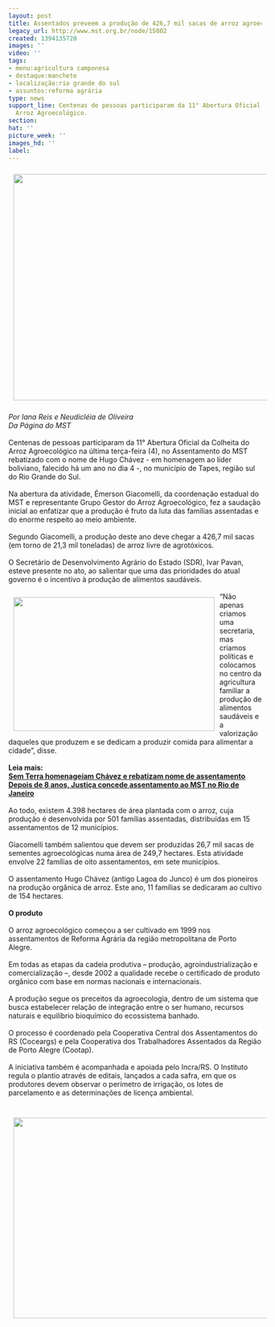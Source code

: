 ```yaml
---
layout: post
title: Assentados preveem a produção de 426,7 mil sacas de arroz agroecológico
legacy_url: http://www.mst.org.br/node/15802
created: 1394135720
images: ''
video: ''
tags:
- menu:agricultura camponesa
- destaque:manchete
- localização:rio grande do sul
- assuntos:reforma agrária
type: news
support_line: Centenas de pessoas participaram da 11° Abertura Oficial da Colheita  do
  Arroz Agroecológico.
section: 
hat: ''
picture_week: ''
images_hd: ''
label: 
---
```

<p><img style="margin: 10px;" src="http://www.mst.org.br/sites/default/files/11%20colheita.jpg" alt="" height="450" width="600"></p><p><em>Por Iana Reis e Neudicléia de Oliveira<br>Da Página do&nbsp;MST<br></em><br>Centenas de pessoas participaram da 11° Abertura Oficial da Colheita do Arroz Agroecológico na última terça-feira (4), no Assentamento do MST rebatizado com o nome de Hugo Chávez - em homenagem ao líder boliviano, falecido há um ano no dia 4 -, no município de Tapes, região sul do Rio Grande do Sul.<br><br>Na abertura da atividade, Émerson Giacomelli, da coordenação estadual do MST e representante Grupo Gestor do Arroz Agroecológico, fez a saudação inicial ao enfatizar que a produção é fruto da luta das famílias assentadas e do enorme respeito ao meio ambiente. <br><br>Segundo Giacomelli, a produção deste ano deve chegar a 426,7 mil sacas (em torno de 21,3 mil toneladas) de arroz livre de agrotóxicos. <br><br>O Secretário de Desenvolvimento Agrário do Estado (SDR), Ivar Pavan, esteve presente no ato, ao salientar que uma das prioridades do atual governo é o incentivo à produção de alimentos saudáveis. <br><br><img style="margin: 10px; float: left;" src="http://www.mst.org.br/sites/default/files/douglas%20arroz2.jpg" alt="" height="266" width="400">“Não apenas criamos uma secretaria, mas criamos políticas e colocamos no centro da agricultura familiar a produção de alimentos saudáveis e a valorização daqueles que produzem e se dedicam a produzir comida para alimentar a cidade”, disse. <br><br><strong>Leia mais:<br></strong><a href="http://www.mst.org.br/node/15800"><strong>Sem Terra homenageiam Chávez e rebatizam nome de assentamento <br></strong></a><a href="http://www.mst.org.br/node/15801"><strong>Depois de 8 anos, Justiça concede assentamento ao MST no Rio de Janeiro </strong><br></a><br>Ao todo, existem 4.398 hectares de área plantada com o arroz, cuja produção é desenvolvida por 501 famílias assentadas, distribuídas em 15 assentamentos de 12 municípios.<br><br>Giacomelli também salientou que devem ser produzidas 26,7 mil sacas de sementes agroecológicas numa área de 249,7 hectares. Esta atividade envolve 22 famílias de oito assentamentos, em sete municípios. <br><br>O assentamento Hugo Chávez (antigo Lagoa do Junco) é um dos pioneiros na produção orgânica de arroz. Este ano, 11 famílias se dedicaram ao cultivo de 154 hectares.<br><br><strong>O produto <br></strong><br>O arroz agroecológico começou a ser cultivado em 1999 nos assentamentos de Reforma Agrária da região metropolitana de Porto Alegre. <br><br>Em todas as etapas da cadeia produtiva – produção, agroindustrialização e comercialização –, desde 2002 a qualidade recebe o certificado de produto orgânico com base em normas nacionais e internacionais.<br><br>A produção segue os preceitos da agroecologia, dentro de um sistema que busca estabelecer relação de integração entre o ser humano, recursos naturais e equilíbrio bioquímico do ecossistema banhado.<br><br>O processo é coordenado pela Cooperativa Central dos Assentamentos do RS (Coceargs) e pela Cooperativa dos Trabalhadores Assentados da Região de Porto Alegre (Cootap).<br><br>A iniciativa também é acompanhada e apoiada pelo Incra/RS. O Instituto regula o plantio através de editais, lançados a cada safra, em que os produtores devem observar o perímetro de irrigação, os lotes de parcelamento e as determinações de licença ambiental.</p><p><br><img style="margin: 10px;" src="http://www.mst.org.br/sites/default/files/douglas%20arroz1.jpg" alt="" height="399" width="600">&nbsp;</p>
